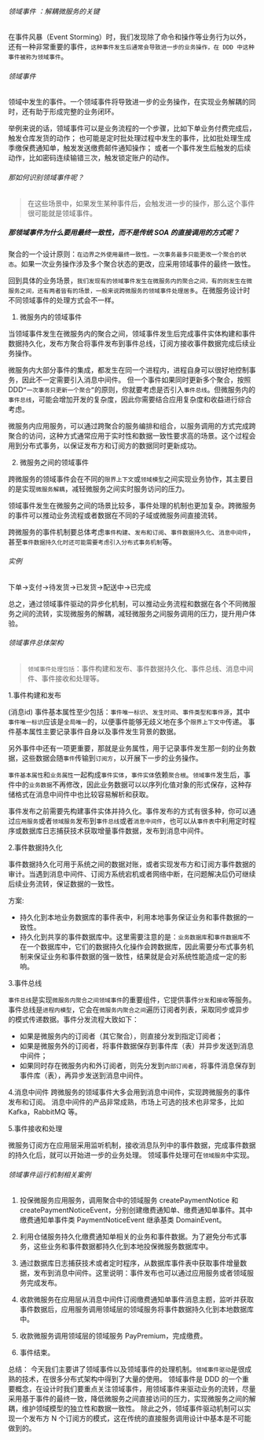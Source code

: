 ###### 领域事件 ：解耦微服务的关键

在事件风暴（Event Storming）时，我们发现除了命令和操作等业务行为以外，还有一种非常重要的事件，`这种事件发生后通常会导致进一步的业务操作，在 DDD 中这种事件被称为领域事件`。

###### 领域事件

领域中发生的事件。一个领域事件将导致进一步的业务操作，在实现业务解耦的同时，还有助于形成完整的业务闭环。

举例来说的话，领域事件可以是业务流程的一个步骤，比如下单业务付费完成后，触发仓库发货的动作；
也可能是定时批处理过程中发生的事件，比如批处理生成季缴保费通知单，触发发送缴费邮件通知操作；
或者一个事件发生后触发的后续动作，比如密码连续输错三次，触发锁定账户的动作。

###### 那如何识别领域事件呢？

> 在这些场景中，如果发生某种事件后，会触发进一步的操作，那么这个事件很可能就是领域事件。


##### 那领域事件为什么要用最终一致性，而不是传统 SOA 的直接调用的方式呢？

聚合的一个设计原则：`在边界之外使用最终一致性。一次事务最多只能更改一个聚合的状态`。如果一次业务操作涉及多个聚合状态的更改，应采用领域事件的最终一致性。

回到具体的业务场景，`我们发现有的领域事件发生在微服务内的聚合之间，有的则发生在微服务之间，还有两者皆有的场景，一般来说跨微服务的领域事件处理居多`。在微服务设计时不同领域事件的处理方式会不一样。


1. 微服务内的领域事件  

当领域事件发生在微服务内的聚合之间，领域事件发生后完成事件实体构建和事件数据持久化，发布方聚合将事件发布到事件总线，订阅方接收事件数据完成后续业务操作。

微服务内大部分事件的集成，都发生在同一个进程内，进程自身可以很好地控制事务，因此不一定需要引入消息中间件。
但一个事件如果同时更新多个聚合，按照 DDD`“一次事务只更新一个聚合”`的原则，你就要考虑是否引入`事件总线`。但微服务内的`事件总线`，可能会增加开发的复杂度，因此你需要结合应用复杂度和收益进行综合考虑。

微服务内应用服务，可以通过跨聚合的服务编排和组合，以服务调用的方式完成跨聚合的访问，这种方式通常应用于实时性和数据一致性要求高的场景。这个过程会用到分布式事务，以保证发布方和订阅方的数据同时更新成功。


2. 微服务之间的领域事件

跨微服务的领域事件会在不同的`限界上下文`或`领域模型`之间实现业务协作，其主要目的是实现`微服务解耦`，减轻微服务之间实时服务访问的压力。

领域事件发生在微服务之间的场景比较多，事件处理的机制也更加复杂。跨微服务的事件可以推动业务流程或者数据在不同的子域或微服务间直接流转。

跨微服务的事件机制要总体考虑`事件构建`、`发布和订阅`、`事件数据持久化`、`消息中间件`，甚至`事件数据持久化时还可能需要考虑引入分布式事务机制`等。


###### 实例

下单->支付->待发货->已发货->配送中->已完成

总之，通过领域事件驱动的异步化机制，可以推动业务流程和数据在各个不同微服务之间的流转，实现微服务的解耦，减轻微服务之间服务调用的压力，提升用户体验。


###### 领域事件总体架构

> `领域事件处理包括`：事件构建和发布、事件数据持久化、事件总线、消息中间件、事件接收和处理等。

1.事件构建和发布

(消息id)
事件基本属性至少包括：`事件唯一标识`、`发生时间`、`事件类型和事件源`，其中`事件唯一标识`应该是`全局唯一`的，以便事件能够无歧义地在多个`限界上下文中`传递。
事件基本属性主要记录事件自身以及事件发生背景的数据。


另外事件中还有一项更重要，那就是业务属性，用于记录事件发生那一刻的业务数据，这些数据会随`事件`传输到`订阅方`，以开展下一步的业务操作。

`事件基本属性`和`业务属性`一起构成`事件实体`，`事件实体`依赖`聚合根`。`领域事件`发生后，事件中的`业务数据`不再修改，因此业务数据可以以序列化值对象的形式保存，这种存储格式在消息中间件中也比较容易解析和获取。

事件发布之前需要先构建事件实体并持久化。事件发布的方式有很多种，你可以通过`应用服务`或者`领域服务`发布到`事件总线`或者`消息中间件`，也可以从`事件表`中利用定时程序或数据库日志捕获技术获取增量事件数据，发布到消息中间件。

2.事件数据持久化

事件数据持久化可用于系统之间的数据对账，或者实现发布方和订阅方事件数据的审计。当遇到消息中间件、订阅方系统宕机或者网络中断，在问题解决后仍可继续后续业务流转，保证数据的一致性。

方案:  
- 持久化到本地业务数据库的事件表中，利用本地事务保证业务和事件数据的一致性。
- 持久化到共享的事件数据库中。这里需要注意的是：`业务数据库`和`事件数据库`不在一个数据库中，它们的数据持久化操作会跨数据库，因此需要分布式事务机制来保证业务和事件数据的强一致性，结果就是会对系统性能造成一定的影响。


3.事件总线

`事件总线`是实现`微服务内聚合之间领域事件`的重要组件，它提供事件`分发`和`接收`等服务。事件总线是`进程内模型`，它会在`微服务内聚合之间`遍历订阅者列表，采取同步或异步的模式传递数据。事件分发流程大致如下：

- 如果是微服务内的订阅者（其它聚合），则直接分发到指定订阅者；
- 如果是微服务外的订阅者，将事件数据保存到事件库（表）并异步发送到消息中间件；
- 如果同时存在微服务内和外订阅者，则先分发到`内部订阅者`，将事件消息保存到事件库（表），再异步发送到消息中间件。

4.消息中间件
跨微服务的领域事件大多会用到消息中间件，实现跨微服务的事件发布和订阅。
消息中间件的产品非常成熟，市场上可选的技术也非常多，比如 Kafka，RabbitMQ 等。

5.事件接收和处理

微服务订阅方在应用层采用监听机制，接收消息队列中的事件数据，完成事件数据的持久化后，就可以开始进一步的业务处理。
领域事件处理可在`领域服务`中实现。


###### 领域事件运行机制相关案例


1. 投保微服务应用服务，调用聚合中的领域服务 createPaymentNotice 和 createPaymentNoticeEvent，分别创建缴费通知单、缴费通知单事件。其中缴费通知单事件类 PaymentNoticeEvent 继承基类 DomainEvent。

2. 利用仓储服务持久化缴费通知单相关的业务和事件数据。为了避免分布式事务，这些业务和事件数据都持久化到本地投保微服务数据库中。
3. 通过数据库日志捕获技术或者定时程序，从数据库事件表中获取事件增量数据，发布到消息中间件。这里说明：事件发布也可以通过应用服务或者领域服务完成发布。
4. 收款微服务在应用层从消息中间件订阅缴费通知单事件消息主题，监听并获取事件数据后，应用服务调用领域层的领域服务将事件数据持久化到本地数据库中。
5. 收款微服务调用领域层的领域服务 PayPremium，完成缴费。
6. 事件结束。

总结： 
今天我们主要讲了领域事件以及领域事件的处理机制。`领域事件驱动`是很成熟的技术，在很多分布式架构中得到了大量的使用。
领域事件是 DDD 的一个重要概念，在设计时我们要重点关注领域事件，用领域事件来驱动业务的流转，尽量采用基于事件的最终一致，降低微服务之间直接访问的压力，实现微服务之间的解耦，维护领域模型的独立性和数据一致性。
除此之外，领域事件驱动机制可以实现一个发布方 N 个订阅方的模式，这在传统的直接服务调用设计中基本是不可能做到的。